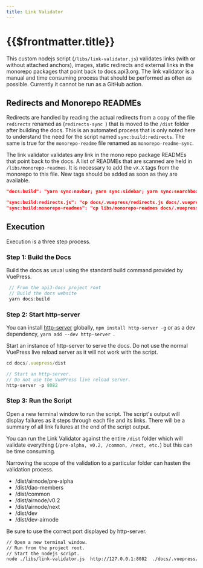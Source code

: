 ```yaml
---
title: Link Validator
---
```


# {{$frontmatter.title}}

<TocHeader />
<TOC class="table-of-contents" :include-level="[2,3]" />

This custom nodejs script (`/libs/link-validator.js`) validates links (with or
without attached anchors), images, static redirects and external links in the
monorepo packages that point back to docs.api3.org. The link validator is a
manual and time consuming process that should be performed as often as possible.
Currently it cannot be run as a GitHub action.

## Redirects and Monorepo READMEs

Redirects are handled by reading the actual redirects from a copy of the file
`redirects` renamed as (`redirects-sync `) that is moved to the `/dist` folder
after building the docs. This is an automated process that is only noted here to
understand the need for the script named `sync:build:redirects`. The same is
true for the `monorepo-readme` file renamed as `monorepo-readme-sync`.

The link validator validates any link in the mono repo package READMEs that
point back to the docs. A list of READMEs that are scanned are held in
`/libs/monorepo-readmes`. It is necessary to add the `vX.X` tags from the
monorepo to this file. New tags should be added as soon as they are available.

```json
"docs:build": "yarn sync:navbar; yarn sync:sidebar; yarn sync:searchbox; vuepress build docs; yarn sync:build:redirects.js; yarn sync:build:monorepo-readmes;"

"sync:build:redirects.js": "cp docs/.vuepress/redirects.js docs/.vuepress/dist/redirects.js-sync;",
"sync:build:monorepo-readmes": "cp libs/monorepo-readmes docs/.vuepress/dist/monorepo-readmes-sync"
```

## Execution

Execution is a three step process.

### Step 1: Build the Docs

Build the docs as usual using the standard build command provided by VuePress.

```js
 // From the api3-docs project root
 // Build the docs website
 yarn docs:build

```

### Step 2: Start http-server

You can install [http-server](https://www.npmjs.com/package/http-server)
globally, `npm install http-server -g` or as a dev dependency,
`yarn add --dev http-server `.

Start an instance of http-server to serve the docs. Do not use the normal
VuePress live reload server as it will not work with the script.

```js
cd docs/.vuepress/dist

// Start an http-server.
// Do not use the VuePress live reload server.
http-server -p 8082
```

### Step 3: Run the Script

Open a new terminal window to run the script. The script's output will display
failures as it steps through each file and its links. There will be a summary of
all link failures at the end of the script output.

You can run the Link Validator against the entire `/dist` folder which will
validate everything (`/pre-alpha, v0.2, /common, /next, etc.`) but this can be
time consuming.

Narrowing the scope of the validation to a particular folder can hasten the
validation process.

- /dist/airnode/pre-alpha
- /dist/dao-members
- /dist/common
- /dist/airnode/v0.2
- /dist/airnode/next
- /dist/dev
- /dist/dev-airnode

Be sure to use the correct port displayed by http-server.

```sh
// Open a new terminal window.
// Run from the project root.
// Start the nodejs script.
node ./libs/link-validator.js  http://127.0.0.1:8082  ./docs/.vuepress/dist/airnode/v0.3
```
